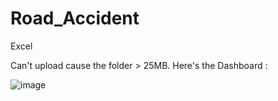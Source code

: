 # Road_Accident
Excel

Can't upload cause the folder > 25MB. Here's the Dashboard :

![image](https://github.com/Phatolic/Road_Accident/assets/144981161/ae92d92a-e06e-469a-8792-86eef17eb2be)
